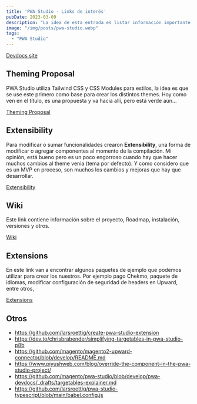 ```yaml
---
title: 'PWA Studio - Links de interés'
pubDate: 2023-03-09
description: "La idea de esta entrada es listar información importante sobre PWA Studio (Frontend PWA de Magento / Adobe Commerce)."
image: "/img/posts/pwa-studio.webp"
tags:
  - "PWA Studio"
---
```


[Devdocs site](https://developer.adobe.com/commerce/pwa-studio/)

## Theming Proposal

PWA Studio utiliza Tailwind CSS y CSS Modules para estilos, la idea es que se use este primero como base para crear
los distintos themes. Hoy como ven en el título, es una propuesta y va hacia allí, pero está verde aún...

[Theming Proposal](https://github.com/magento/pwa-studio/wiki/Theming-Proposal)

## Extensibility

Para modificar o sumar funcionalidades crearon **Extensibility**, una forma de modificar o agregar componentes
al momento de la compilación. Mi opinión, está bueno pero es un poco engorroso cuando hay que hacer muchos cambios
al theme venia (tema por defecto). Y como considero que es un MVP en proceso, son muchos los cambios y mejoras que hay que desarrollar.

[Extensibility](https://developer.adobe.com/commerce/pwa-studio/guides/general-concepts/extensibility/)

## Wiki

Este link contiene información sobre el proyecto, Roadmap, instalación, versiones y otros.

[Wiki](https://github.com/magento/pwa-studio/wiki)

## Extensions

En este link van a encontrar algunos paquetes de ejemplo que podemos utilizar para crear los nuestros.
Por ejemplo pago Chekmo, paquete de idiomas, modificar configuración de seguridad de headers en Upward, entre otros,

[Extensions](https://github.com/magento/pwa-studio/tree/develop/packages/extensions)

## Otros

* https://github.com/larsroettig/create-pwa-studio-extension
* https://dev.to/chrisbrabender/simplifying-targetables-in-pwa-studio-p8b
* https://github.com/magento/magento2-upward-connector/blob/develop/README.md
* https://www.piyushweb.com/blog/override-the-component-in-the-pwa-studio-project/
* https://github.com/magento/pwa-studio/blob/develop/pwa-devdocs/_drafts/targetables-explainer.md
* https://github.com/larsroettig/pwa-studio-typescript/blob/main/babel.config.js

